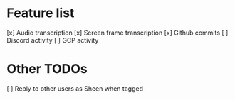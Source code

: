 # Feature list

[x] Audio transcription
[x] Screen frame transcription
[x] Github commits
[ ] Discord activity
[ ] GCP activity

# Other TODOs

[ ] Reply to other users as Sheen when tagged
